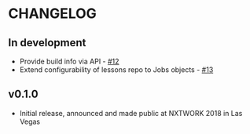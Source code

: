 # CHANGELOG

## In development

* Provide build info via API - [#12](https://github.com/nre-learning/syringe/pull/12)
* Extend configurability of lessons repo to Jobs objects - [#13](https://github.com/nre-learning/syringe/pull/13)

## v0.1.0

- Initial release, announced and made public at NXTWORK 2018 in Las Vegas
